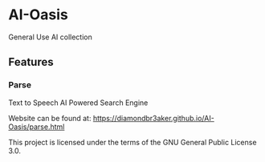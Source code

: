 # AI-Oasis
General Use AI collection

## Features

### Parse
Text to Speech AI Powered Search Engine


Website can be found at: https://diamondbr3aker.github.io/AI-Oasis/parse.html


This project is licensed under the terms of the GNU General Public License 3.0.

